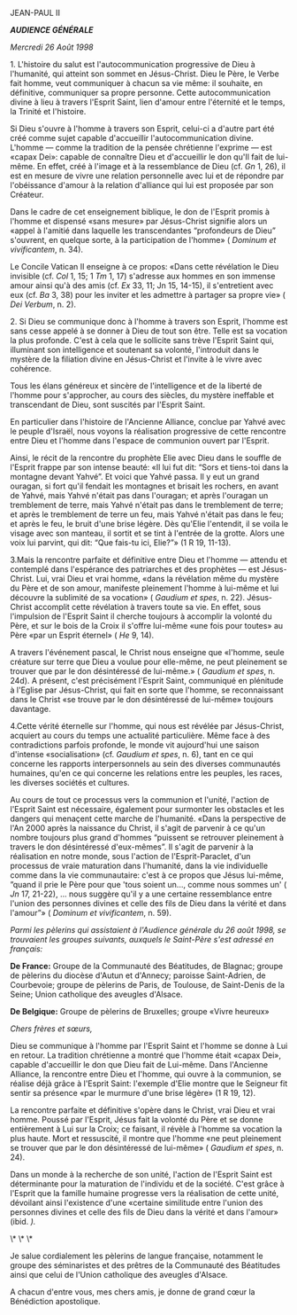JEAN-PAUL II

***AUDIENCE GÉNÉRALE***

*Mercredi 26 Août 1998*

1\. L'histoire du salut est l'autocommunication progressive de Dieu à l'humanité, qui atteint son sommet en Jésus-Christ. Dieu le Père, le Verbe fait homme, veut communiquer à chacun sa vie même: il souhaite, en définitive, communiquer sa propre personne. Cette autocommunication divine à lieu à travers l'Esprit Saint, lien d'amour entre l'éternité et le temps, la Trinité et l'histoire.

Si Dieu s'ouvre à l'homme à travers son Esprit, celui-ci a d'autre part été créé comme sujet capable d'accueillir l'autocommunication divine. L'homme — comme la tradition de la pensée chrétienne l'exprime — est «capax Dei»: capable de connaître Dieu et d'accueillir le don qu'Il fait de lui-même. En effet, créé à l'image et à la ressemblance de Dieu (cf. *Gn* 1, 26), il est en mesure de vivre une relation personnelle avec lui et de répondre par l'obéissance d'amour à la relation d'alliance qui lui est proposée par son Créateur.

Dans le cadre de cet enseignement biblique, le don de l'Esprit promis à l'homme et dispensé «sans mesure» par Jésus-Christ signifie alors un «appel à l'amitié dans laquelle les transcendantes “profondeurs de Dieu” s'ouvrent, en quelque sorte, à la participation de l'homme» ( *Dominum et vivificantem*, n. 34).

Le Concile Vatican II enseigne à ce propos: «Dans cette révélation le Dieu invisible (cf. *Col* 1, 15; 1 *Tm* 1, 17) s'adresse aux hommes en son immense amour ainsi qu'à des amis (cf. *Ex* 33, 11; Jn 15, 14-15), il s'entretient avec eux (cf. *Ba* 3, 38) pour les inviter et les admettre à partager sa propre vie» ( *Dei Verbum*, n. 2).

2\. Si Dieu se communique donc à l'homme à travers son Esprit, l'homme est sans cesse appelé à se donner à Dieu de tout son être. Telle est sa vocation la plus profonde. C'est à cela que le sollicite sans trève l'Esprit Saint qui, illuminant son intelligence et soutenant sa volonté, l'introduit dans le mystère de la filiation divine en Jésus-Christ et l'invite à le vivre avec cohérence.

Tous les élans généreux et sincère de l'intelligence et de la liberté de l'homme pour s'approcher, au cours des siècles, du mystère ineffable et transcendant de Dieu, sont suscités par l'Esprit Saint.

En particulier dans l'histoire de l'Ancienne Alliance, conclue par Yahvé avec le peuple d'Israël, nous voyons la réalisation progressive de cette rencontre entre Dieu et l'homme dans l'espace de communion ouvert par l'Esprit.

Ainsi, le récit de la rencontre du prophète Elie avec Dieu dans le souffle de l'Esprit frappe par son intense beauté: «Il lui fut dit: “Sors et tiens-toi dans la montagne devant Yahvé”. Et voici que Yahvé passa. Il y eut un grand ouragan, si fort qu'il fendait les montagnes et brisait les rochers, en avant de Yahvé, mais Yahvé n'était pas dans l'ouragan; et après l'ouragan un tremblement de terre, mais Yahvé n'était pas dans le tremblement de terre; et après le tremblement de terre un feu, mais Yahvé n'était pas dans le feu; et après le feu, le bruit d'une brise légère. Dès qu'Elie l'entendit, il se voila le visage avec son manteau, il sortit et se tint à l'entrée de la grotte. Alors une voix lui parvint, qui dit: “Que fais-tu ici, Elie?”» (1 R 19, 11-13).

3.Mais la rencontre parfaite et définitive entre Dieu et l'homme — attendu et contemplé dans l'espérance des patriarches et des prophètes — est Jésus-Christ. Lui, vrai Dieu et vrai homme, «dans la révélation même du mystère du Père et de son amour, manifeste pleinement l'homme à lui-même et lui découvre la sublimité de sa vocation» ( *Gaudium et spes*, n. 22). Jésus-Christ accomplit cette révélation à travers toute sa vie. En effet, sous l'impulsion de l'Esprit Saint il cherche toujours à accomplir la volonté du Père, et sur le bois de la Croix il s'offre lui-même «une fois pour toutes» au Père «par un Esprit éternel» ( *He* 9, 14).

A travers l'événement pascal, le Christ nous enseigne que «l'homme, seule créature sur terre que Dieu a voulue pour elle-même, ne peut pleinement se trouver que par le don désintéressé de lui-même.» ( *Gaudium et spes*, n. 24d). A présent, c'est précisément l'Esprit Saint, communiqué en plénitude à l'Eglise par Jésus-Christ, qui fait en sorte que l'homme, se reconnaissant dans le Christ «se trouve par le don désintéressé de lui-même» toujours davantage.

4.Cette vérité éternelle sur l'homme, qui nous est révélée par Jésus-Christ, acquiert au cours du temps une actualité particulière. Même face à des contradictions parfois profonde, le monde vit aujourd'hui une saison d'intense «socialisation» (cf. *Gaudium et spes*, n. 6), tant en ce qui concerne les rapports interpersonnels au sein des diverses communautés humaines, qu'en ce qui concerne les relations entre les peuples, les races, les diverses sociétés et cultures.

Au cours de tout ce processus vers la communion et l'unité, l'action de l'Esprit Saint est nécessaire, également pour surmonter les obstacles et les dangers qui menaçent cette marche de l'humanité. «Dans la perspective de l'An 2000 après la naissance du Christ, il s'agit de parvenir à ce qu'un nombre toujours plus grand d'hommes “puissent se retrouver pleinement à travers le don désintéressé d'eux-mêmes”. Il s'agit de parvenir à la réalisation en notre monde, sous l'action de l'Esprit-Paraclet, d'un processus de vraie maturation dans l'humanité, dans la vie individuelle comme dans la vie communautaire: c'est à ce propos que Jésus lui-même, ”quand il prie le Père pour que 'tous soient un..., comme nous sommes un' ( *Jn* 17, 21-22), ... nous suggère qu'il y a une certaine ressemblance entre l'union des personnes divines et celle des fils de Dieu dans la vérité et dans l'amour”» ( *Dominum et vivificantem*, n. 59).

*Parmi les pèlerins qui assistaient à l'Audience générale du 26 août 1998, se trouvaient les groupes suivants, auxquels le Saint-Père s'est adressé en français:*

**De France:** Groupe de la Communauté des Béatitudes, de Blagnac; groupe de pèlerins du diocèse d'Autun et d'Annecy; paroisse Saint-Adrien, de Courbevoie; groupe de pèlerins de Paris, de Toulouse, de Saint-Denis de la Seine; Union catholique des aveugles d'Alsace.

**De Belgique:** Groupe de pèlerins de Bruxelles; groupe «Vivre heureux»

*Chers frères et sœurs,*

Dieu se communique à l'homme par l'Esprit Saint et l'homme se donne à Lui en retour. La tradition chrétienne a montré que l'homme était «capax Dei», capable d'accueillir le don que Dieu fait de Lui-même. Dans l'Ancienne Alliance, la rencontre entre Dieu et l'homme, qui ouvre à la communion, se réalise déjà grâce à l'Esprit Saint: l'exemple d'Elie montre que le Seigneur fit sentir sa présence «par le murmure d'une brise légère» (1 R 19, 12).

La rencontre parfaite et définitive s'opère dans le Christ, vrai Dieu et vrai homme. Poussé par l'Esprit, Jésus fait la volonté du Père et se donne entièrement à Lui sur la Croix; ce faisant, il révèle à l'homme sa vocation la plus haute. Mort et ressuscité, il montre que l'homme «ne peut pleinement se trouver que par le don désintéressé de lui-même» ( *Gaudium et spes*, n. 24).

Dans un monde à la recherche de son unité, l'action de l'Esprit Saint est déterminante pour la maturation de l'individu et de la société. C'est grâce à l'Esprit que la famille humaine progresse vers la réalisation de cette unité, dévoilant ainsi l'existence d'une «certaine similitude entre l'union des personnes divines et celle des fils de Dieu dans la vérité et dans l'amour» (ibid. *).*

\\* \\* \\*

Je salue cordialement les pèlerins de langue française, notamment le groupe des séminaristes et des prêtres de la Communauté des Béatitudes ainsi que celui de l'Union catholique des aveugles d'Alsace.

A chacun d'entre vous, mes chers amis, je donne de grand cœur la Bénédiction apostolique.